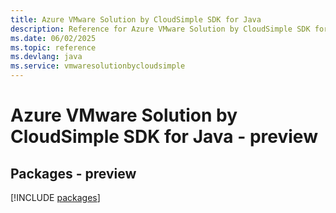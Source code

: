 ```yaml
---
title: Azure VMware Solution by CloudSimple SDK for Java
description: Reference for Azure VMware Solution by CloudSimple SDK for Java
ms.date: 06/02/2025
ms.topic: reference
ms.devlang: java
ms.service: vmwaresolutionbycloudsimple
---
```

# Azure VMware Solution by CloudSimple SDK for Java - preview
## Packages - preview
[!INCLUDE [packages](vmware-solution-by-cloudsimple-index.md)]